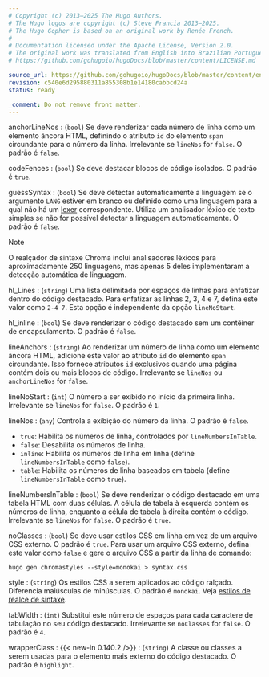 ```yaml
---
# Copyright (c) 2013–2025 The Hugo Authors.
# The Hugo logos are copyright (c) Steve Francia 2013–2025.
# The Hugo Gopher is based on an original work by Renée French.
#
# Documentation licensed under the Apache License, Version 2.0.
# The original work was translated from English into Brazilian Portuguese.
# https://github.com/gohugoio/hugoDocs/blob/master/content/LICENSE.md

source_url: https://github.com/gohugoio/hugoDocs/blob/master/content/en/_common/syntax-highlighting-options.md
revision: c540e6d295880311a855308b1e14180cabbcd24a
status: ready

_comment: Do not remove front matter.
---
```


anchorLineNos
: (`bool`) Se deve renderizar cada número de linha como um elemento âncora HTML,
definindo o atributo `id` do elemento `span` circundante para o número da linha.
Irrelevante se `lineNos` for `false`.
O padrão é `false`.

codeFences
: (`bool`) Se deve destacar blocos de código isolados.
O padrão é `true`.

guessSyntax
: (`bool`) Se deve detectar automaticamente a linguagem se o argumento `LANG`
estiver em branco ou definido como uma linguagem para a qual não há um
[lexer](g) correspondente.
Utiliza um analisador léxico de texto simples se não for possível detectar a
linguagem automaticamente.
O padrão é `false`.

  > [!note]
  > O realçador de sintaxe Chroma inclui analisadores léxicos para
  > aproximadamente 250 linguagens, mas apenas 5 deles implementaram a detecção
  > automática de linguagem.

hl_Lines
: (`string`) Uma lista delimitada por espaços de linhas para enfatizar dentro do
código destacado.
Para enfatizar as linhas 2, 3, 4 e 7, defina este valor como `2-4 7`.
Esta opção é independente da opção `lineNoStart`.

hl_inline
: (`bool`) Se deve renderizar o código destacado sem um contêiner de
encapsulamento.
O padrão é `false`.

lineAnchors
: (`string`) Ao renderizar um número de linha como um elemento âncora HTML,
adicione este valor ao atributo `id` do elemento `span` circundante.
Isso fornece atributos `id` exclusivos quando uma página contém dois ou mais
blocos de código.
Irrelevante se `lineNos` ou `anchorLineNos` for `false`.

lineNoStart
: (`int`) O número a ser exibido no início da primeira linha.
Irrelevante se `lineNos` for `false`.
O padrão é `1`.

lineNos
: (`any`) Controla a exibição do número da linha.
O padrão é `false`.
  - `true`: Habilita os números de linha, controlados por `lineNumbersInTable`.
  - `false`: Desabilita os números de linha.
  - `inline`: Habilita os números de linha em linha (define `lineNumbersInTable`
    como `false`).
  - `table`: Habilita os números de linha baseados em tabela (define
    `lineNumbersInTable` como `true`).

lineNumbersInTable
: (`bool`) Se deve renderizar o código destacado em uma tabela HTML com duas
células.
A célula de tabela à esquerda contém os números de linha, enquanto a célula de
tabela à direita contém o código.
Irrelevante se `lineNos` for `false`.
O padrão é `true`.

noClasses
: (`bool`) Se deve usar estilos CSS em linha em vez de um arquivo CSS externo.
O padrão é `true`.
Para usar um arquivo CSS externo, defina este valor como `false` e gere o
arquivo CSS a partir da linha de comando:

  ```text
  hugo gen chromastyles --style=monokai > syntax.css
  ```

style
: (`string`) Os estilos CSS a serem aplicados ao código ralçado.
Diferencia maiúsculas de minúsculas.
O padrão é `monokai`.
Veja [estilos de realce de sintaxe].

tabWidth
: (`int`) Substitui este número de espaços para cada caractere de tabulação no
seu código destacado.
Irrelevante se `noClasses` for `false`.
O padrão é `4`.

wrapperClass
: {{< new-in 0.140.2 />}}
: (`string`) A classe ou classes a serem usadas para o elemento mais externo do
código destacado.
O padrão é `highlight`.

[estilos de realce de sintaxe]: /quick-reference/syntax-highlighting-styles/
